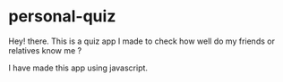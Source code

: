 # personal-quiz

Hey! there. This is a quiz app I made to check how well do my friends or relatives know me ? 

I have made this app using javascript.

